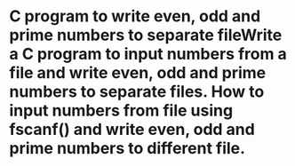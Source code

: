 # C program to write even, odd and prime numbers to separate fileWrite a C program to input numbers from a file and write even, odd and prime numbers to separate files. How to input numbers from file using fscanf() and write even, odd and prime numbers to different file.
